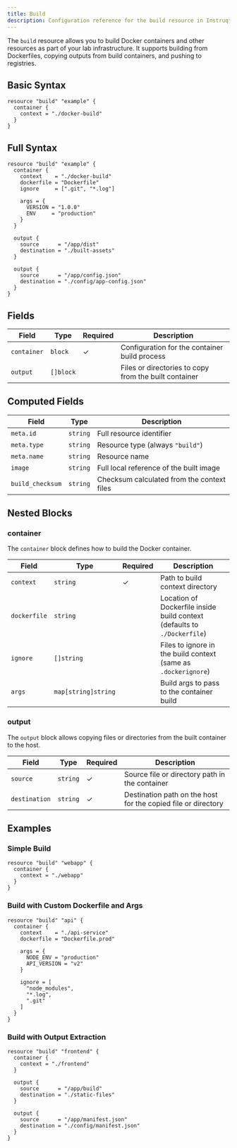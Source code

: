 ```yaml
---
title: Build
description: Configuration reference for the build resource in Instruqt labs
---
```



The `build` resource allows you to build Docker containers and other resources as part of your lab infrastructure. It supports building from Dockerfiles, copying outputs from build containers, and pushing to registries.

## Basic Syntax

```hcl
resource "build" "example" {
  container {
    context = "./docker-build"
  }
}
```

## Full Syntax

```hcl
resource "build" "example" {
  container {
    context    = "./docker-build"
    dockerfile = "Dockerfile"
    ignore     = [".git", "*.log"]
    
    args = {
      VERSION = "1.0.0"
      ENV     = "production"
    }
  }
  
  output {
    source      = "/app/dist"
    destination = "./built-assets"
  }
  
  output {
    source      = "/app/config.json"
    destination = "./config/app-config.json"
  }
}
```

## Fields

| Field | Type | Required | Description |
|-------|------|----------|-------------|
| `container` | `block` | ✓ | Configuration for the container build process |
| `output` | `[]block` |  | Files or directories to copy from the built container |

## Computed Fields

| Field | Type | Description |
|-------|------|-------------|
| `meta.id` | `string` | Full resource identifier |
| `meta.type` | `string` | Resource type (always `"build"`) |
| `meta.name` | `string` | Resource name |
| `image` | `string` | Full local reference of the built image |
| `build_checksum` | `string` | Checksum calculated from the context files |

## Nested Blocks

### container

The `container` block defines how to build the Docker container.

| Field | Type | Required | Description |
|-------|------|----------|-------------|
| `context` | `string` | ✓ | Path to build context directory |
| `dockerfile` | `string` |  | Location of Dockerfile inside build context (defaults to `./Dockerfile`) |
| `ignore` | `[]string` |  | Files to ignore in the build context (same as `.dockerignore`) |
| `args` | `map[string]string` |  | Build args to pass to the container build |

### output

The `output` block allows copying files or directories from the built container to the host.

| Field | Type | Required | Description |
|-------|------|----------|-------------|
| `source` | `string` | ✓ | Source file or directory path in the container |
| `destination` | `string` | ✓ | Destination path on the host for the copied file or directory |

## Examples

### Simple Build

```hcl
resource "build" "webapp" {
  container {
    context = "./webapp"
  }
}
```

### Build with Custom Dockerfile and Args

```hcl
resource "build" "api" {
  container {
    context    = "./api-service"
    dockerfile = "Dockerfile.prod"
    
    args = {
      NODE_ENV = "production"
      API_VERSION = "v2"
    }
    
    ignore = [
      "node_modules",
      "*.log",
      ".git"
    ]
  }
}
```

### Build with Output Extraction

```hcl
resource "build" "frontend" {
  container {
    context = "./frontend"
  }
  
  output {
    source      = "/app/build"
    destination = "./static-files"
  }
  
  output {
    source      = "/app/manifest.json"
    destination = "./config/manifest.json"
  }
}

